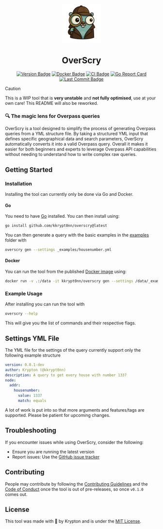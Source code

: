 <div align="center">

<img alt="OverScry Logo" height="25%" width="25%" src="https://raw.githubusercontent.com/kkrypt0nn/OverScry/refs/heads/main/assets/logo.png" />

# OverScry

[![Version Badge](https://img.shields.io/github/release/kkrypt0nn/overscry.svg)](https://github.com/kkrypt0nn/OverScry/releases)
[![Docker Badge](https://img.shields.io/docker/v/kkrypt0nn/overscry?logo=docker)](https://hub.docker.com/r/kkrypt0nn/overscry)
[![CI Badge](https://github.com/kkrypt0nn/OverScry/actions/workflows/ci.yml/badge.svg)](https://github.com/kkrypt0nn/OverScry/actions)
[![Go Report Card](https://goreportcard.com/badge/github.com/kkrypt0nn/overscry)](https://goreportcard.com/report/github.com/kkrypt0nn/overscry)
[![Last Commit Badge](https://img.shields.io/github/last-commit/kkrypt0nn/OverScry)](https://github.com/kkrypt0nn/OverScry/commits/main)

</div>

> [!CAUTION]
> This is a WIP tool that is **very unstable** and **not fully optimised**, use at your own care! This README will also be reworked.

### 🔍 The magic lens for Overpass queries

OverScry is a tool designed to simplify the process of generating Overpass queries from a YML structure file. By taking a structured YML input that defines specific geographical data and search parameters, OverScry automatically converts it into a valid Overpass query. Overall it makes it easier for both beginners and experts to leverage Overpass API capabilities without needing to understand how to write complex raw queries.

## Getting Started

### Installation

Installing the tool can currently only be done via Go and Docker.

#### Go

You need to have [Go](https://go.dev/dl/) installed. You can then install using:

```bash
go install github.com/kkrypt0nn/overscry@latest
```

You can then generate a query with the basic examples in the [examples](_examples) folder with

```bash
overscry gen --settings _examples/housenumber.yml
```

#### Docker

You can run the tool from the published [Docker image](https://hub.docker.com/r/kkrypt0nn/overscry) using:

```bash
docker run -v .:/data -it kkrypt0nn/overscry gen --settings /data/_examples/housenumber.yml
```

### Example Usage

After installing you can run the tool with

```bash
overscry --help
```

This will give you the list of commands and their respective flags.

## Settings YML File

The YML file for the settings of the query currently support only the following example structure

```yml
version: 0.0.1-dev
author: Krypton (@kkrypt0nn)
description: A query to get every house with number 1337
node:
  addr:
    housenumber:
      value: 1337
      match: equals
```

A lot of work is put into so that more arguments and features/tags are supported. Please be patient for upcoming changes.

## Troubleshooting

If you encounter issues while using OverScry, consider the following:

- Ensure you are running the latest version
- Report issues: Use the [GitHub issue tracker](https://github.com/kkrypt0nn/OverScry/issues)

## Contributing

People may contribute by following the [Contributing Guidelines](./CONTRIBUTING.md) and
the [Code of Conduct](./CODE_OF_CONDUCT.md) once the tool is out of pre-releases, so once `v0.1.0` comes out.

## License

This tool was made with 💜 by Krypton and is under the [MIT License](./LICENSE.md).
